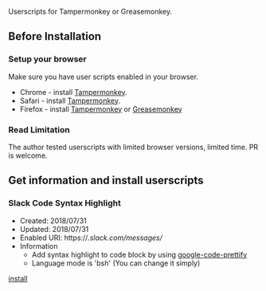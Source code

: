 Userscripts for Tampermonkey or Greasemonkey.

## Before Installation

### Setup your browser
Make sure you have user scripts enabled in your browser.

* Chrome - install [Tampermonkey](https://tampermonkey.net/?ext=dhdg&browser=chrome).
* Safari - install [Tampermonkey](https://tampermonkey.net/?ext=dhdg&browser=safari).
* Firefox - install [Tampermonkey](https://tampermonkey.net/?ext=dhdg&browser=firefox) or [Greasemonkey](https://addons.mozilla.org/en-US/firefox/addon/greasemonkey/)

### Read Limitation
The author tested userscripts with limited browser versions, limited time.
PR is welcome.

## Get information and install userscripts

### Slack Code Syntax Highlight

* Created: 2018/07/31
* Updated: 2018/07/31
* Enabled URI: https://*.slack.com/messages/*
* Information
    * Add syntax highlight to code block by using [google-code-prettify](https://github.com/google/code-prettify)
    * Language mode is 'bsh' (You can change it simply)

[install][slack-code-syntax-highlight]


[slack-code-syntax-highlight]: https://raw.githubusercontent.com/etsxxx/userscripts/master/src/slack-code-syntax-highlight.js


